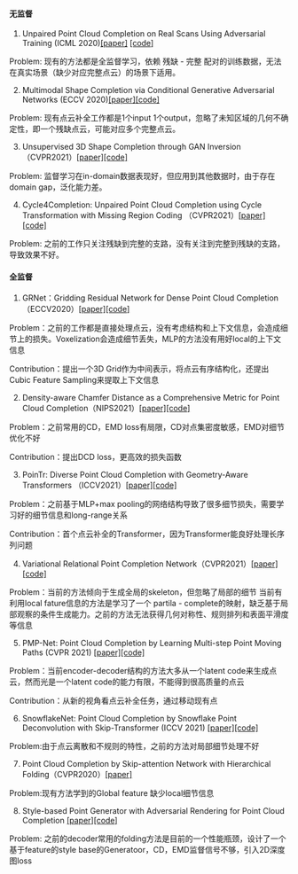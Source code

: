 
#### 无监督
1. Unpaired Point Cloud Completion on Real Scans Using Adversarial Training (ICML 2020)[[paper]](https://openreview.net/forum?id=HkgrZ0EYwB) [[code]](https://github.com/xuelin-chen/pcl2pcl-gan-pub)


Problem: 现有的方法都是全监督学习，依赖 残缺 - 完整 配对的训练数据，无法在真实场景（缺少对应完整点云）的场景下适用。


2. Multimodal Shape Completion via Conditional Generative Adversarial Networks (ECCV 2020)[[paper]](https://arxiv.org/abs/2003.07717)[[code]](https://github.com/ChrisWu1997/Multimodal-Shape-Completion)


Problem: 现有点云补全工作都是1个input 1个output，忽略了未知区域的几何不确定性，即一个残缺点云，可能对应多个完整点云。


3. Unsupervised 3D Shape Completion through GAN Inversion（CVPR2021）[[paper]](https://openaccess.thecvf.com/content/CVPR2021/papers/Zhang_Unsupervised_3D_Shape_Completion_Through_GAN_Inversion_CVPR_2021_paper.pdf)[[code]](https://github.com/junzhezhang/shape-inversion)


Problem: 监督学习在in-domain数据表现好，但应用到其他数据时，由于存在domain gap，泛化能力差。


4. Cycle4Completion: Unpaired Point Cloud Completion using Cycle Transformation with Missing Region Coding  （CVPR2021）[[paper]](http://cgcad.thss.tsinghua.edu.cn/liuyushen/main/pdf/LiuYS_CVPR21_Cycle4Completion.pdf)[[code]](https://github.com/diviswen/Cycle4Completion)


Problem: 之前的工作只关注残缺到完整的支路，没有关注到完整到残缺的支路，导致效果不好。

#### 全监督
1. GRNet：Gridding Residual Network for Dense Point Cloud Completion （ECCV2020）[[paper]](https://www.ecva.net/papers/eccv_2020/papers_ECCV/papers/123540341.pdf)[[code]](https://github.com/hzxie/GRNet)


Problem：之前的工作都是直接处理点云，没有考虑结构和上下文信息，会造成细节上的损失。Voxelization会造成细节丢失，MLP的方法没有用好local的上下文信息

Contribution：提出一个3D Grid作为中间表示，将点云有序结构化，还提出Cubic Feature Sampling来提取上下文信息

2. Density-aware Chamfer Distance as a Comprehensive Metric for Point Cloud Completion（NIPS2021）[[paper]](https://arxiv.org/abs/2111.12702)[[code]](https://github.com/wutong16/Density_aware_Chamfer_Distance)

Problem：之前常用的CD，EMD loss有局限，CD对点集密度敏感，EMD对细节优化不好

Contribution：提出DCD loss，更高效的损失函数

3.  PoinTr: Diverse Point Cloud Completion with Geometry-Aware Transformers （ICCV2021）[[paper]](https://openaccess.thecvf.com/content/ICCV2021/papers/Yu_PoinTr_Diverse_Point_Cloud_Completion_With_Geometry-Aware_Transformers_ICCV_2021_paper.pdf)[[code]](https://github.com/yuxumin/PoinTr)

Problem：之前基于MLP+max pooling的网络结构导致了很多细节损失，需要学习好的细节信息和long-range关系

Contribution：首个点云补全的Transformer，因为Transformer能良好处理长序列问题

4. Variational Relational Point Completion Network（CVPR2021）[[paper]](https://openaccess.thecvf.com/content/CVPR2021/papers/Pan_Variational_Relational_Point_Completion_Network_CVPR_2021_paper.pdf)[[code]](https://github.com/paul007pl/VRCNet)

Problem：当前的方法倾向于生成全局的skeleton，但忽略了局部的细节
当前有利用local fature信息的方法是学习了一个 partila - complete的映射，缺乏基于局部观察的条件生成能力。之前的方法无法获得几何对称性、规则排列和表面平滑度等信息

5. PMP-Net: Point Cloud Completion by Learning Multi-step Point Moving Paths (CVPR 2021) [[paper]](http://cgcad.thss.tsinghua.edu.cn/liuyushen/main/pdf/LiuYS_CVPR21_PMP-Net.pdf)[[code]](https://github.com/diviswen/PMP-Net)

Problem：当前encoder-decoder结构的方法大多从一个latent code来生成点云，然而光是一个latent code的能力有限，不能得到很高质量的点云

Contribution：从新的视角看点云补全任务，通过移动现有点

6. SnowflakeNet: Point Cloud Completion by Snowflake Point Deconvolution with Skip-Transformer (ICCV 2021)  [[paper]](https://openaccess.thecvf.com/content/ICCV2021/papers/Xiang_SnowflakeNet_Point_Cloud_Completion_by_Snowflake_Point_Deconvolution_With_Skip-Transformer_ICCV_2021_paper.pdf)[[code]](https://github.com/AllenXiangX/SnowflakeNet)

Problem:由于点云离散和不规则的特性，之前的方法对局部细节处理不好

7. Point Cloud Completion by Skip-attention Network with Hierarchical Folding（CVPR2020）[[paper]](https://openaccess.thecvf.com/content_CVPR_2020/papers/Wen_Point_Cloud_Completion_by_Skip-Attention_Network_With_Hierarchical_Folding_CVPR_2020_paper.pdf)

Problem:现有方法学到的Global feature 缺少local细节信息


8. Style-based Point Generator with Adversarial Rendering for Point Cloud Completion [[paper]](https://openaccess.thecvf.com/content/CVPR2021/papers/Xie_Style-Based_Point_Generator_With_Adversarial_Rendering_for_Point_Cloud_Completion_CVPR_2021_paper.pdf)[[code]](https://github.com/microsoft/SpareNet)

Problem: 之前的decoder常用的folding方法是目前的一个性能瓶颈，设计了一个基于feature的style base的Generatoor，CD，EMD监督信号不够，引入2D深度图loss

